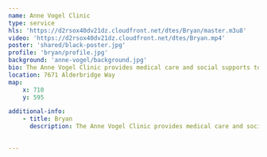 ```yaml
---
name: Anne Vogel Clinic
type: service
hls: 'https://d2rsox40dv21dz.cloudfront.net/dtes/Bryan/master.m3u8'
video: 'https://d2rsox40dv21dz.cloudfront.net/dtes/Bryan.mp4'
poster: 'shared/black-poster.jpg'
profile: 'bryan/profile.jpg'
background: 'anne-vogel/background.jpg'
bio: The Anne Vogel Clinic provides medical care and social supports to individuals who are living with opioid use disorder in Richmond. We are an inter-disciplinary team that provides a variety of evidence-based medical treatment for substance use.
location: 7671 Alderbridge Way
map:
    x: 710
    y: 595

additional-info: 
    - title: Bryan
      description: The Anne Vogel Clinic provides medical care and social supports to individuals who are living with opioid use disorder in Richmond. We are an inter-disciplinary team that provides a variety of evidence-based medical treatment for substance use. We offer a welcoming, non-judgement environment, and are happy to meet with people who are actively using illicit substances in order to discuss options for reducing their risk. 
    

---
```

